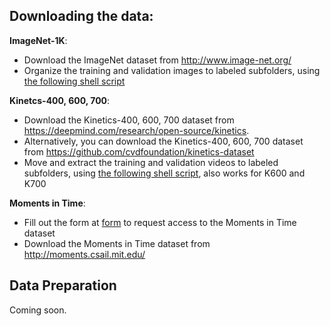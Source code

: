 ## Downloading the data:
**ImageNet-1K**:
- Download the ImageNet dataset from http://www.image-net.org/
- Organize the training and validation images to labeled subfolders, using [the following shell script](scripts/extract_ILSVRC.sh)

**Kinetcs-400, 600, 700**:
- Download the Kinetics-400, 600, 700 dataset from https://deepmind.com/research/open-source/kinetics.
- Alternatively, you can download the Kinetics-400, 600, 700 dataset from https://github.com/cvdfoundation/kinetics-dataset
- Move and extract the training and validation videos to labeled subfolders, using [the following shell script](scripts/reorganize_k400.py), also works for K600 and K700

**Moments in Time**:
- Fill out the form at [form](https://docs.google.com/forms/d/e/1FAIpQLSc0rovlbTCDqJyuJXKLHWtpIX6fiuc1jlAnhT68p86D9NCF9g/viewform?usp=sf_link) to request access to the Moments in Time dataset
- Download the Moments in Time dataset from http://moments.csail.mit.edu/


## Data Preparation
Coming soon.